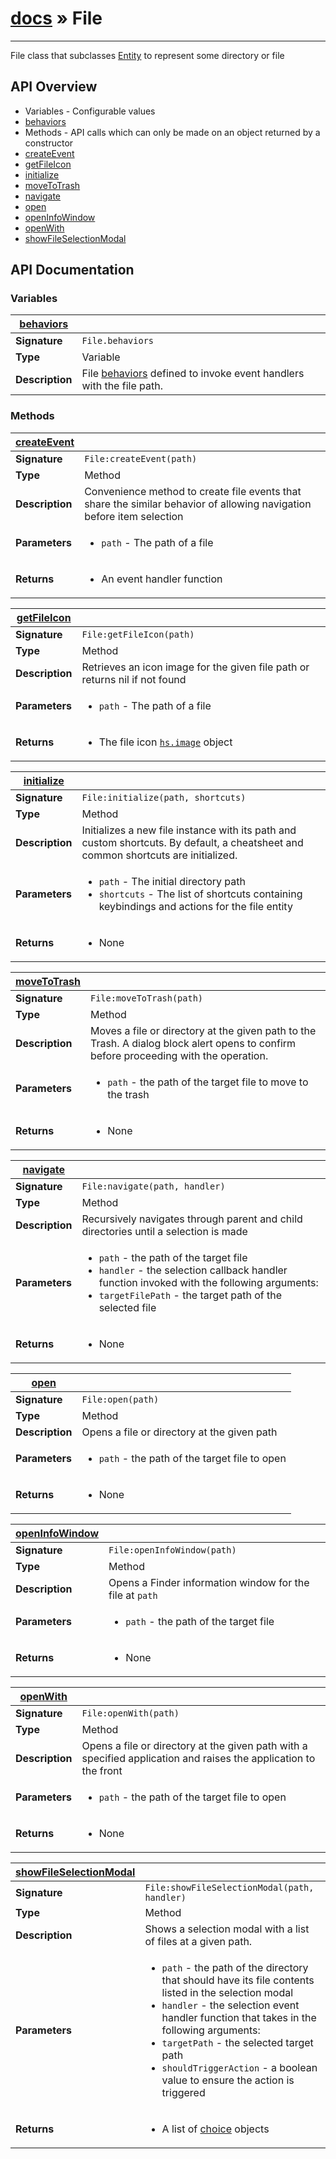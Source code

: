# [docs](index.md) » File
---

File class that subclasses [Entity](Entity.html) to represent some directory or file


## API Overview
* Variables - Configurable values
 * [behaviors](#behaviors)
* Methods - API calls which can only be made on an object returned by a constructor
 * [createEvent](#createEvent)
 * [getFileIcon](#getFileIcon)
 * [initialize](#initialize)
 * [moveToTrash](#moveToTrash)
 * [navigate](#navigate)
 * [open](#open)
 * [openInfoWindow](#openInfoWindow)
 * [openWith](#openWith)
 * [showFileSelectionModal](#showFileSelectionModal)

## API Documentation

### Variables

| [behaviors](#behaviors)         |                                                                                     |
| --------------------------------------------|-------------------------------------------------------------------------------------|
| **Signature**                               | `File.behaviors`                                                                    |
| **Type**                                    | Variable                                                                     |
| **Description**                             | File [behaviors](Entity.html#behaviors) defined to invoke event handlers with the file path.                                                                     |

### Methods

| [createEvent](#createEvent)         |                                                                                     |
| --------------------------------------------|-------------------------------------------------------------------------------------|
| **Signature**                               | `File:createEvent(path)`                                                                    |
| **Type**                                    | Method                                                                     |
| **Description**                             | Convenience method to create file events that share the similar behavior of allowing navigation before item selection                                                                     |
| **Parameters**                              | <ul><li>`path` - The path of a file</li></ul> |
| **Returns**                                 | <ul><li> An event handler function</li></ul>          |

| [getFileIcon](#getFileIcon)         |                                                                                     |
| --------------------------------------------|-------------------------------------------------------------------------------------|
| **Signature**                               | `File:getFileIcon(path)`                                                                    |
| **Type**                                    | Method                                                                     |
| **Description**                             | Retrieves an icon image for the given file path or returns nil if not found                                                                     |
| **Parameters**                              | <ul><li>`path` - The path of a file</li></ul> |
| **Returns**                                 | <ul><li> The file icon [`hs.image`](http://www.hammerspoon.org/docs/hs.image.html) object</li></ul>          |

| [initialize](#initialize)         |                                                                                     |
| --------------------------------------------|-------------------------------------------------------------------------------------|
| **Signature**                               | `File:initialize(path, shortcuts)`                                                                    |
| **Type**                                    | Method                                                                     |
| **Description**                             | Initializes a new file instance with its path and custom shortcuts. By default, a cheatsheet and common shortcuts are initialized.                                                                     |
| **Parameters**                              | <ul><li>`path` - The initial directory path</li><li>`shortcuts` - The list of shortcuts containing keybindings and actions for the file entity</li></ul> |
| **Returns**                                 | <ul><li>None</li></ul>          |

| [moveToTrash](#moveToTrash)         |                                                                                     |
| --------------------------------------------|-------------------------------------------------------------------------------------|
| **Signature**                               | `File:moveToTrash(path)`                                                                    |
| **Type**                                    | Method                                                                     |
| **Description**                             | Moves a file or directory at the given path to the Trash. A dialog block alert opens to confirm before proceeding with the operation.                                                                     |
| **Parameters**                              | <ul><li>`path` - the path of the target file to move to the trash</li></ul> |
| **Returns**                                 | <ul><li> None</li></ul>          |

| [navigate](#navigate)         |                                                                                     |
| --------------------------------------------|-------------------------------------------------------------------------------------|
| **Signature**                               | `File:navigate(path, handler)`                                                                    |
| **Type**                                    | Method                                                                     |
| **Description**                             | Recursively navigates through parent and child directories until a selection is made                                                                     |
| **Parameters**                              | <ul><li>`path` - the path of the target file</li><li>`handler` - the selection callback handler function invoked with the following arguments:</li><li>  `targetFilePath` - the target path of the selected file</li></ul> |
| **Returns**                                 | <ul><li> None</li></ul>          |

| [open](#open)         |                                                                                     |
| --------------------------------------------|-------------------------------------------------------------------------------------|
| **Signature**                               | `File:open(path)`                                                                    |
| **Type**                                    | Method                                                                     |
| **Description**                             | Opens a file or directory at the given path                                                                     |
| **Parameters**                              | <ul><li>`path` - the path of the target file to open</li></ul> |
| **Returns**                                 | <ul><li> None</li></ul>          |

| [openInfoWindow](#openInfoWindow)         |                                                                                     |
| --------------------------------------------|-------------------------------------------------------------------------------------|
| **Signature**                               | `File:openInfoWindow(path)`                                                                    |
| **Type**                                    | Method                                                                     |
| **Description**                             | Opens a Finder information window for the file at `path`                                                                     |
| **Parameters**                              | <ul><li>`path` - the path of the target file</li></ul> |
| **Returns**                                 | <ul><li> None</li></ul>          |

| [openWith](#openWith)         |                                                                                     |
| --------------------------------------------|-------------------------------------------------------------------------------------|
| **Signature**                               | `File:openWith(path)`                                                                    |
| **Type**                                    | Method                                                                     |
| **Description**                             | Opens a file or directory at the given path with a specified application and raises the application to the front                                                                     |
| **Parameters**                              | <ul><li>`path` - the path of the target file to open</li></ul> |
| **Returns**                                 | <ul><li> None</li></ul>          |

| [showFileSelectionModal](#showFileSelectionModal)         |                                                                                     |
| --------------------------------------------|-------------------------------------------------------------------------------------|
| **Signature**                               | `File:showFileSelectionModal(path, handler)`                                                                    |
| **Type**                                    | Method                                                                     |
| **Description**                             | Shows a selection modal with a list of files at a given path.                                                                     |
| **Parameters**                              | <ul><li>`path` - the path of the directory that should have its file contents listed in the selection modal</li><li>`handler` - the selection event handler function that takes in the following arguments:</li><li>   `targetPath` - the selected target path</li><li>   `shouldTriggerAction` - a boolean value to ensure the action is triggered</li></ul> |
| **Returns**                                 | <ul><li> A list of [choice](https://www.hammerspoon.org/docs/hs.chooser.html#choices) objects</li></ul>          |

